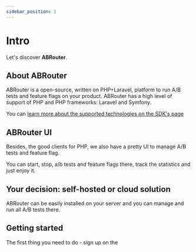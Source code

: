 ```yaml
---
sidebar_position: 1
---
```


# Intro

Let's discover **ABRouter**.

## About ABRouter

ABRouter is a open-source, written on PHP+Laravel, platform to run A/B tests and feature flags on your product. ABRouter has a high level of support of PHP and PHP frameworks: Laravel and Symfony.

You can [learn more about the supported technologies on the SDK's page](development/sdks) 

## ABRouter UI

Besides, the good clients for PHP, we also have a pretty UI to manage A/B tests and feature flag.

You can start, stop, a/b tests and feature flags there, track the statistics and just enjoy it.

## Your decision: self-hosted or cloud solution

ABRouter can be easily installed on your server and you can manage and run all A/B tests there.

## Getting started

The first thing you need to do - sign up on the
